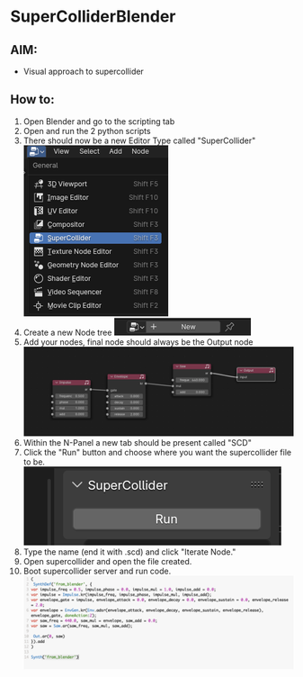 # SuperColliderBlender

## AIM:
* Visual approach to supercollider

## How to:
1. Open Blender and go to the scripting tab
2. Open and run the 2 python scripts
3. There should now be a new Editor Type called "SuperCollider"
![SuperCollider Editor Type](image.png)
4. Create a new Node tree
![New node tree](image-1.png)
5. Add your nodes, final node should always be the Output node
![Screenshot of nodes](/Images/nodes.png)
6. Within the N-Panel a new tab should be present called "SCD"
7. Click the "Run" button and choose where you want the supercollider file to be.
![Screenshot of Run button in N-Panel](/Images/runButton.png)
8. Type the name (end it with .scd) and click "Iterate Node."
9. Open supercollider and open the file created.
10. Boot supercollider server and run code.
![Code to be run in supercollider](/Images/scdCode.png)
